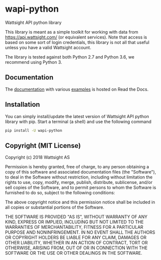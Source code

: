 # wapi-python
Wattsight API python library

This library is meant as a simple toolkit for working with data from
https://api.wattsight.com/ (or equivalent services).  Note that access
is based on some sort of login credentials, this library is not all
that useful unless you have a valid Wattsight account.

The library is tested against both Python 2.7 and Python 3.6,
we recommend using Python 3.


## Documentation

The 
[documentation](https://wattsight-wapi-python.readthedocs-hosted.com/en/latest/) 
with various 
[examples](https://wattsight-wapi-python.readthedocs-hosted.com/en/latest/examples.html)
is hosted on Read the Docs.

## Installation

You can simply install/update the latest version of Wattsight API python
library with pip.
Start a terminal (a shell) and use the following command

```bash
pip install -U wapi-python
```

## Copyright (MIT License)

Copyright (c) 2018 Wattsight AS

Permission is hereby granted, free of charge, to any person obtaining a copy
of this software and associated documentation files (the "Software"), to deal
in the Software without restriction, including without limitation the rights
to use, copy, modify, merge, publish, distribute, sublicense, and/or sell
copies of the Software, and to permit persons to whom the Software is
furnished to do so, subject to the following conditions:

The above copyright notice and this permission notice shall be included in all
copies or substantial portions of the Software.

THE SOFTWARE IS PROVIDED "AS IS", WITHOUT WARRANTY OF ANY KIND, EXPRESS OR
IMPLIED, INCLUDING BUT NOT LIMITED TO THE WARRANTIES OF MERCHANTABILITY,
FITNESS FOR A PARTICULAR PURPOSE AND NONINFRINGEMENT. IN NO EVENT SHALL THE
AUTHORS OR COPYRIGHT HOLDERS BE LIABLE FOR ANY CLAIM, DAMAGES OR OTHER
LIABILITY, WHETHER IN AN ACTION OF CONTRACT, TORT OR OTHERWISE, ARISING FROM,
OUT OF OR IN CONNECTION WITH THE SOFTWARE OR THE USE OR OTHER DEALINGS IN THE
SOFTWARE.